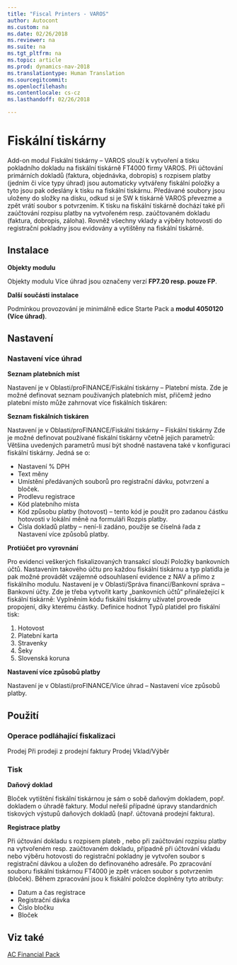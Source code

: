 ```yaml
---
title: "Fiscal Printers - VAROS"
author: Autocont
ms.custom: na
ms.date: 02/26/2018
ms.reviewer: na
ms.suite: na
ms.tgt_pltfrm: na
ms.topic: article
ms.prod: dynamics-nav-2018
ms.translationtype: Human Translation
ms.sourcegitcommit: 
ms.openlocfilehash: 
ms.contentlocale: cs-cz
ms.lasthandoff: 02/26/2018

---
```


# <a name="ac-fp-fiscal-printers"></a>Fiskální tiskárny
Add-on modul Fiskální tiskárny – VAROS slouží k vytvoření a tisku pokladního dokladu na fiskální tiskárně FT4000 firmy VAROS.
Při účtování primárních dokladů (faktura, objednávka, dobropis) s rozpisem platby (jedním či více typy úhrad) jsou automaticky vytvářeny fiskální položky a tyto jsou pak odeslány k tisku na fiskální tiskárnu. Předávané soubory jsou uloženy do složky na disku, odkud si je SW k tiskárně VAROS převezme a zpět vrátí soubor s potvrzením. 
K tisku na fiskální tiskárně dochází také při zaúčtování rozpisu platby na vytvořeném resp. zaúčtovaném dokladu (faktura, dobropis, záloha).
Rovněž všechny vklady a výběry hotovosti do registrační pokladny jsou evidovány a vytištěny na fiskální tiskárně.

## Instalace

**Objekty modulu**

Objekty modulu Více úhrad jsou označeny verzí 
**FP7.20 resp. pouze FP**.

**Další součásti instalace**

Podmínkou provozování je minimálně edice Starte Pack a **modul 4050120 (Více úhrad)**.

## Nastavení

### Nastavení více úhrad

**Seznam platebních míst**

Nastavení je v Oblasti/proFINANCE/Fiskální tiskárny – Platební místa.
Zde je možné definovat seznam používaných platebních míst, přičemž jedno platební místo může zahrnovat více fiskálních tiskáren: 

**Seznam fiskálních tiskáren**

Nastavení je v Oblasti/proFINANCE/Fiskální tiskárny – Fiskální tiskárny
Zde je možné definovat používané fiskální tiskárny včetně jejich parametrů: 
Většina uvedených parametrů musí být shodně nastavena také v konfiguraci fiskální tiskárny. Jedná se o:
* Nastavení % DPH
* Text měny
* Umístění předávaných souborů pro registrační dávku, potvrzení a bloček.
* Prodlevu registrace
* Kód platebního místa
* Kód způsobu platby (hotovost) – tento kód je použit pro zadanou částku hotovosti v lokální měně na formuláři Rozpis platby.
* Čísla dokladů platby – není-li zadáno, použije se číselná řada z Nastavení více způsobů platby.

**Protiúčet pro vyrovnání**

Pro evidenci veškerých fiskalizovaných transakcí slouží Položky bankovních účtů. Nastavením takového účtu 
pro každou fiskální tiskárnu a typ platidla je pak možné provádět vzájemné odsouhlasení evidence z NAV a přímo z fiskálního modulu.
Nastavení je v Oblasti/Správa financí/Bankovní správa – Bankovní účty.
Zde je třeba vytvořit karty „bankovních účtů“ přináležející k fiskální tiskárně:
Vyplněním kódu fiskální tiskárny uživatel provede propojení, díky kterému částky.
Definice hodnot Typů platidel pro fiskální tisk:
1.	Hotovost
2.	Platební karta
3.	Stravenky
4.	Šeky
5.	Slovenská koruna

**Nastavení více způsobů platby**

Nastavení je v Oblasti/proFINANCE/Více úhrad – Nastavení více způsobů platby.

## Použití

### Operace podláhající fiskalizaci

Prodej
Při prodeji z prodejní faktury 
Prodej
Vklad/Výběr

### Tisk

**Daňový doklad**

Bloček vytištění fiskální tiskárnou je sám o sobě daňovým dokladem, popř. dokladem o úhradě faktury.
Modul neřeší případné úpravy standardních tiskových výstupů daňových dokladů (např. účtovaná prodejní faktura).

**Registrace platby**

Při účtování dokladu s rozpisem plateb , nebo při zaúčtování rozpisu platby na vytvořeném resp. zaúčtovaném dokladu, případně při účtování vkladu nebo výběru hotovosti do registrační pokladny je vytvořen soubor s registrační dávkou a uložen do definovaného adresáře.
Po zpracování souboru fiskální tiskárnou FT4000 je zpět vrácen soubor s potvrzením (bloček). 
Během zpracování jsou k fiskální položce doplněny tyto atributy:
* Datum a čas registrace	
* Registrační dávka
* Číslo bločku	
* Bloček


## <a name="see-also"></a>Viz také  
[AC Financial Pack](ac-fp-financial-pack.md)  